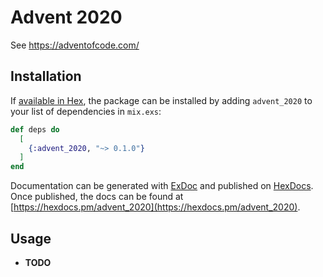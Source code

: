 # Advent 2020

See https://adventofcode.com/

## Installation

If [available in Hex](https://hex.pm/docs/publish), the package can be installed
by adding `advent_2020` to your list of dependencies in `mix.exs`:

```elixir
def deps do
  [
    {:advent_2020, "~> 0.1.0"}
  ]
end
```

Documentation can be generated with [ExDoc](https://github.com/elixir-lang/ex_doc)
and published on [HexDocs](https://hexdocs.pm). Once published, the docs can
be found at [https://hexdocs.pm/advent_2020](https://hexdocs.pm/advent_2020).

## Usage

- **TODO**
